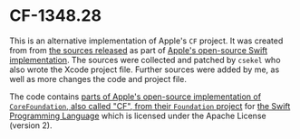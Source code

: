 # CF-1348.28

This is an alternative implementation of Apple's `CF` project. It was created from from [the sources released](https://github.com/apple/swift-corelibs-foundation/tree/master/CoreFoundation) as part of [Apple's open-source Swift implementation](https://swift.org). The sources were collected and patched by `csekel` who also wrote the Xcode project file. Further sources were added by me, as well as more changes the code and project file.

The code contains [parts of Apple's open-source implementation of `CoreFoundation`, also called "CF", from their `Foundation` project](https://github.com/apple/swift-corelibs-foundation/tree/master/CoreFoundation) for [the Swift Programming Language](https://swift.org) which is licensed under the Apache License (version 2).

